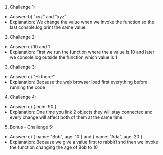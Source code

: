 1. Challenge 1:
  - Answer: b) "xyz" and "xyz"
  - Explanation: We change the value when we invoke the function so the last console.log print the same value


2. Challenge 2:
  - Answer: c) 10 and 1
  - Explanation: First we run the function where the a value is 10 and later we console log outside the function which value is 1


3. Challenge 3:
  - Answer: c) "Hi there!"
  - Explanation: Because the web browser load first everything before running the code


4. Challenge 4:
  - Answer: c) { num: 90 }
  - Explanation: One time you link 2 objects they will stay connected and every change will affect both of them at the same time

5. Bonus - Challenge 5:
  - Answer: c) { name: "Bob", age: 10 } and { name: "Ada", age: 20 }
  - Explanation: Because we give a value first  to rabbit1 snd then we invoke the function changing the age of Bob to 10 
